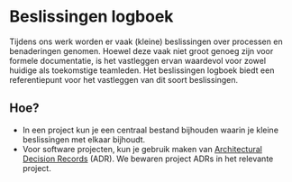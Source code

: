 # Beslissingen logboek

Tijdens ons werk worden er vaak (kleine) beslissingen over processen en benaderingen genomen. Hoewel deze vaak niet
groot genoeg zijn voor formele documentatie, is het vastleggen ervan waardevol voor zowel huidige als toekomstige
teamleden. Het beslissingen logboek biedt een referentiepunt voor het vastleggen van dit soort beslissingen.

## Hoe?

* In een project kun je een centraal bestand bijhouden waarin je kleine beslissingen met elkaar bijhoudt.
* Voor software projecten, kun je gebruik maken van [Architectural Decision Records](https://adr.github.io/) (ADR). We
  bewaren project ADRs in het relevante project.
